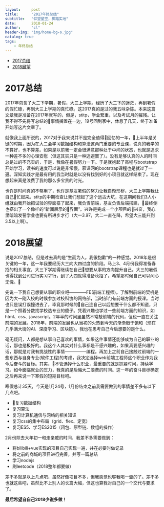 ```yaml
---
layout:     post
title:      "2017年终总结"
subtitle:   "仰望星空，脚踏实地"
date:       2018-01-24
author:     "cl"
header-img: "img/home-bg-o.jpg"
catalog: true
tags:
    - 年终总结
---
```

- [2017总结](#2017总结)
- [2018展望](#2018展望)

# 2017总结

2017年包含了大二下学期，暑假，大三上学期。经历了大二下的迷茫，再到暑假的假忙碌，再到大三上学期的真忙碌。这2017真的是过的我五味杂陈。本来这篇文章我是准备在2017年就写的，但是，stitp，学业繁重，以及考试月的摧残。让我不得不先将写总结的事情搁置在一边，19号回到家中，休息了几天，终于准备开始写这片文章了。

就像我上面所说的，2017对于我来说并不是完全值得回忆的一年，上半年是关键的时期，因为在大二会学习数据结构和算法这两门重要的专业课，说真的我学的不算好，也不算差。如果是以前我一定会很满意那种处于中间的状态，也就是追求一种差不多的心理安慰（但这其实只是一种逃避罢了）。没有足够认真的人的时间总是过的不充实的，于是，我像在暑假努力一下。于是就抱起了高程与bootstrap开始学习，读书的速度可以说是非常慢，慕课网的bootstrap课程也是就过了一遍。深知实践才是最有用的我当时就是以没有找到好的小项目就这样结束了。现在想起来真是浪费了我的那么多宝贵的时光。

也许是时间真的不够用了，也许是基友暑假的努力让我自惭形秽，大三上学期我让自己忙起来。stitp的中期检查让我们想起了这个远古大坑，在这期间我们3人小组就由我开始把试验的界面搭了起来，我负责前端，基友负责后端搭建，最终倒也搭出了一个像样的“新闻展示的界面”。兴许是完成一个小项目的兴奋，我心里暗暗发誓学业也要有所进步才行（大一3.97，大二一直在降，希望大三能升到3.5以上啊）。

# 2018展望

说是2017总结，但是过去真的是“生而为人，我很抱歉”的一种感觉。2018年是很关键的一年，这一年我要经历大三向大四过度的阶段。马上3、4月份我得准备春招的相关事宜，大三下学期得继续在自己想要从事的方向提升自己。大三的暑假也得找到公司进行实习才行，到了大四就得准备秋招了，希望那时候自己可以问心无愧。

先说一下我自己想要从事的职业吧————FE(前端工程师)。了解到前端的契机是因为大一刚入校的时候参加过校科协的网络部，当时部门有前端方面的授课。当时也只是误打误撞进去了，毕竟那时候的自己连自己以后想要干什么都不知道，只是一个照着分数找学校选专业的傻子。凭着兴趣也学过一些前端方面的知识，如html、css、javascript。2年半的时间里虽然不常敲前端的代码，但也一直在关注前端的发展。2018年，前端的发展也从当初的火热到今天的渐渐趋于饱和（现在几乎满大街的Al、深度学习、区块链）。我也在思考自己今后想要的是什么。

毫无疑问，人都是想从事自己喜欢的事情，如果这件事情还能够成为自己的职业的话，那也是极好的。我这个人其实对什么事都是不感兴趣的，如果真要感兴趣的话，那就是对我有挑战性的事情—————编程。再加上之前自己接触过前端的一些东西与自身专业(软件工程)的考虑，我决定选择web前端工程师这个职业作为我今后奋斗的目标。其实，不管选择什么职业，最重要的就是抓紧时间，持续学习。如今面临就业的压力，我真的是后悔大二浪费的时间。这一年的奋斗目标确定之后再来说一下寒假的短期目标吧。

寒假总计35天，今天是1月24号，1月份结束之前我需要做到的事情差不多有以下几点吧。
* 复习数据结构
* 复习算法
* 复习计算机通信与网络的相关知识
* 复习css的集中布局（grid、flex、定宽）
* 复习ES5、学习ES2015（闭包、原型链、数组的操作）

2月份除去大年初一和走亲戚的时间，我差不多需要做到：
* 将bilibili+vue实现的项目自己实现一遍，并在必要时做记录
* 将之前的商城的项目进行完善，并写一篇总结
* 学习nodejs
* 刷leetcode（2018整年都要做）

差不多就是以上几点吧，虽然好像项目不多，但我感觉也够我喝一壶的了。差不多也就这些吧，虽然比不上别人的长篇大幅，但这也算我对自己的一个交代与要求了。

<b>最后希望自自己2018少说多做！</b>